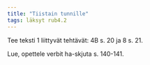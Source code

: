 ```yaml
---
title: "Tiistain tunnille"
tags: läksyt rub4.2
---
```


Tee teksti 1 liittyvät tehtävät:
4B s. 20 ja 8 s. 21.

Lue, opettele verbit ha-skjuta s. 140-141.